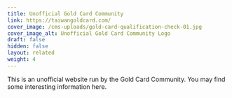```yaml
---
title: Unofficial Gold Card Community
link: https://taiwangoldcard.com/
cover_image: /cms-uploads/gold-card-qualification-check-01.jpg
cover_image_alt: Unofficial Gold Card Community Logo
draft: false
hidden: false
layout: related
weight: 4
---
```

This is an unofficial website run by the Gold Card Community. You may find some interesting information here.
